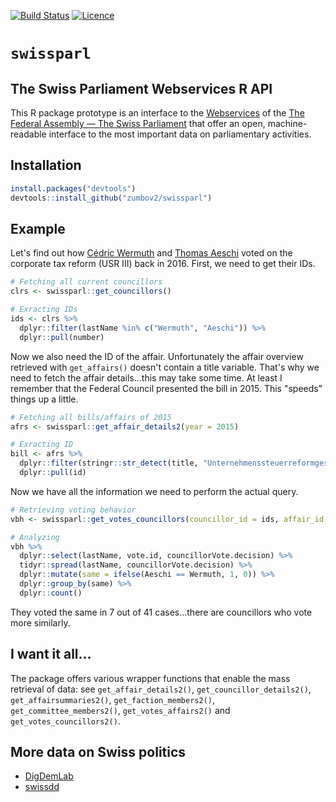 [![Build Status](https://travis-ci.org/zumbov2/swissparl.svg?branch=master)](https://travis-ci.org/zumbov2/swissparl)
[![Licence](https://img.shields.io/badge/licence-GPL--3-blue.svg)](https://www.gnu.org/licenses/gpl-3.0.en.html)

# `swissparl`
## The Swiss Parliament Webservices R API
This R package prototype is an interface to the [Webservices](https://www.parlament.ch/en/services/open-data-webservices) of the 
[The Federal Assembly — The Swiss Parliament](https://www.parlament.ch/en) that offer an open, machine-readable interface to the 
most important data on parliamentary activities.

## Installation
```r
install.packages("devtools")
devtools::install_github("zumbov2/swissparl")
```

## Example
Let's find out how [Cédric Wermuth](https://www.parlament.ch/de/biografie/c%C3%A9dric-wermuth/4057) and [Thomas Aeschi](https://www.parlament.ch/de/biografie/thomas-aeschi/4053) voted on the corporate tax reform (USR III) back in 2016. First, we need to get their IDs.
```r
# Fetching all current councillors
clrs <- swissparl::get_councillors()

# Exracting IDs
ids <- clrs %>% 
  dplyr::filter(lastName %in% c("Wermuth", "Aeschi")) %>% 
  dplyr::pull(number)
```
Now we also need the ID of the affair. Unfortunately the affair overview retrieved with `get_affairs()` doesn't contain a title variable. That's why we need to fetch the affair details...this may take some time. At least I remember that the Federal Council presented the bill in 2015. This "speeds" things up a little.
```r
# Fetching all bills/affairs of 2015
afrs <- swissparl::get_affair_details2(year = 2015)

# Exracting ID
bill <- afrs %>% 
  dplyr::filter(stringr::str_detect(title, "Unternehmenssteuerreformgesetz III")) %>% 
  dplyr::pull(id)
```
Now we have all the information we need to perform the actual query. 
```r
# Retrieving voting behavior 
vbh <- swissparl::get_votes_councillors(councillor_id = ids, affair_id = bill)

# Analyzing
vbh %>%
  dplyr::select(lastName, vote.id, councillorVote.decision) %>% 
  tidyr::spread(lastName, councillorVote.decision) %>% 
  dplyr::mutate(same = ifelse(Aeschi == Wermuth, 1, 0)) %>% 
  dplyr::group_by(same) %>% 
  dplyr::count()
```
They voted the same in 7 out of 41 cases...there are councillors who vote more similarly. 

## I want it all...
The package offers various wrapper functions that enable the mass retrieval of data: see `get_affair_details2()`, `get_councillor_details2()`, `get_affairsummaries2()`, `get_faction_members2()`, `get_committee_members2()`, `get_votes_affairs2()` and `get_votes_councillors2()`.

## More data on Swiss politics 
- [DigDemLab](https://digdemlab.io/)  
- [swissdd](https://github.com/politanch/swissdd)
